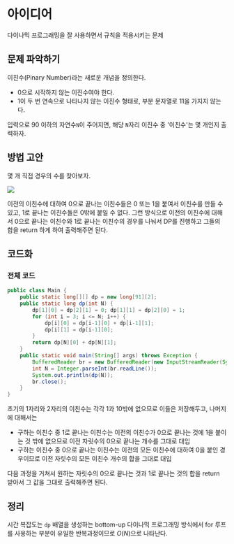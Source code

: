 # 아이디어
다이나믹 프로그래밍을 잘 사용하면서 규칙을 적용시키는 문제

## 문제 파악하기
이친수(Pinary Number)라는 새로운 개념을 정의한다.
- 0으로 시작하지 않는 이진수여야 한다.
- 1이 두 번 연속으로 나타나지 않는 이진수 형태로, 부분 문자열로 11을 가지지 않는다.

입력으로 90 이하의 자연수`N`이 주어지면, 해당 `N`자리 이진수 중 '이친수'는 몇 개인지 출력하자.

## 방법 고안
몇 개 직접 경우의 수를 찾아보자.

![](https://velog.velcdn.com/images/aoi-aoba/post/af2afd08-4f8f-4d8c-8e4f-daf1c57b3c0e/image.png)

이전의 이친수에 대하여 0으로 끝나는 이친수들은 0 또는 1을 붙여서 이친수를 만들 수 있고, 1로 끝나는 이친수들은 0밖에 붙일 수 없다. 그런 방식으로 이전의 이친수에 대해서 0으로 끝나는 이친수와 1로 끝나는 이친수의 경우를 나눠서 DP를 진행하고 그들의 합을 return 하게 하여 출력해주면 된다.

## 코드화
### 전체 코드
```JAVA
public class Main {
    public static long[][] dp = new long[91][2];
    public static long dp(int N) {
        dp[1][0] = dp[2][1] = 0; dp[1][1] = dp[2][0] = 1;
        for (int i = 3; i <= N; i++) {
            dp[i][0] = dp[i-1][0] + dp[i-1][1];
            dp[i][1] = dp[i-1][0];
        }
        return dp[N][0] + dp[N][1];
    }
    public static void main(String[] args) throws Exception {
        BufferedReader br = new BufferedReader(new InputStreamReader(System.in));
        int N = Integer.parseInt(br.readLine());
        System.out.println(dp(N));
        br.close();
    }
}
```
초기의 1자리와 2자리의 이친수는 각각 1과 10밖에 없으므로 이들은 저장해두고, 나머지에 대해서는 
- 구하는 이친수 중 1로 끝나는 이친수는 이전의 이친수가 0으로 끝나는 것에 1을 붙이는 것 밖에 없으므로 이전 자릿수의 0으로 끝나는 개수를 그대로 대입
- 구하는 이친수 중 0으로 끝나는 이친수는 이전의 모든 이친수에 대하여 0을 붙인 경우이므로 이전 자릿수의 모든 이친수 개수의 합을 그대로 대입

다음 과정을 거쳐서 원하는 자릿수의 0으로 끝나는 것과 1로 끝나는 것의 합을 return 받아서 그 값을 그대로 출력해주면 된다.

## 정리
시간 복잡도는 `dp` 배열을 생성하는 bottom-up 다이나믹 프로그래밍 방식에서 for 루프를 사용하는 부분이 유일한 반복과정이므로 $O(N)$으로 나타난다.
